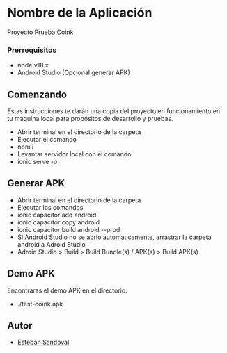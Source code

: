 # Nombre de la Aplicación

Proyecto Prueba Coink

### Prerrequisitos

- node v18.x
- Android Studio (Opcional generar APK)

## Comenzando

Estas instrucciones te darán una copia del proyecto en funcionamiento en tu máquina local para propósitos de desarrollo y pruebas.

- Abrir terminal en el directorio de la carpeta
- Ejecutar el comando
- npm i
- Levantar servidor local con el comando
- ionic serve -o

## Generar APK

- Abrir terminal en el directorio de la carpeta
- Ejecutar los comandos
- ionic capacitor add android
- ionic capacitor copy android
- ionic capacitor build android --prod
- Si Android Studio no se abrio automaticamente, arrastrar la carpeta android a Adroid Studio
- Adroid Studio > Build > Build Bundle(s) / APK(s) > Build APK(s)

## Demo APK

Encontraras el demo APK en el directorio:

- ./test-coink.apk


## Autor

- [Esteban Sandoval](https://github.com/stebsan)
